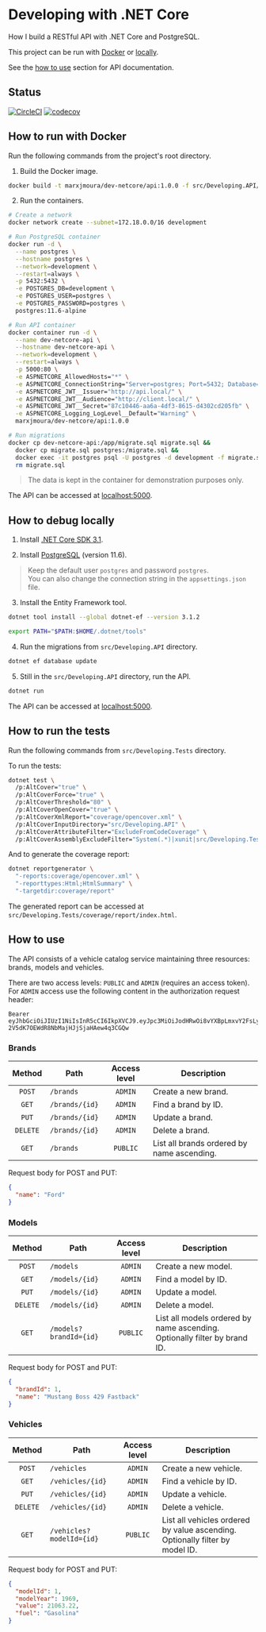 # Developing with .NET Core

How I build a RESTful API with .NET Core and PostgreSQL.

This project can be run with [Docker](#how-to-run-with-docker) or [locally](#how-to-run-locally).

See the [how to use](#how-to-use) section for API documentation.

## Status

[![CircleCI](https://circleci.com/gh/marxjmoura/dev-netcore/tree/master.svg?style=shield)](https://circleci.com/gh/marxjmoura/dev-netcore/tree/master)
[![codecov](https://codecov.io/gh/marxjmoura/dev-netcore/branch/master/graph/badge.svg)](https://codecov.io/gh/marxjmoura/dev-netcore)

## How to run with Docker

Run the following commands from the project's root directory.

1. Build the Docker image.

```bash
docker build -t marxjmoura/dev-netcore/api:1.0.0 -f src/Developing.API/Dockerfile .
```

2. Run the containers.

```bash
# Create a network
docker network create --subnet=172.18.0.0/16 development
```

```bash
# Run PostgreSQL container
docker run -d \
  --name postgres \
  --hostname postgres \
  --network=development \
  --restart=always \
  -p 5432:5432 \
  -e POSTGRES_DB=development \
  -e POSTGRES_USER=postgres \
  -e POSTGRES_PASSWORD=postgres \
  postgres:11.6-alpine
```

```bash
# Run API container
docker container run -d \
  --name dev-netcore-api \
  --hostname dev-netcore-api \
  --network=development \
  --restart=always \
  -p 5000:80 \
  -e ASPNETCORE_AllowedHosts="*" \
  -e ASPNETCORE_ConnectionString="Server=postgres; Port=5432; Database=development; User Id=postgres; Password=postgres;" \
  -e ASPNETCORE_JWT__Issuer="http://api.local/" \
  -e ASPNETCORE_JWT__Audience="http://client.local/" \
  -e ASPNETCORE_JWT__Secret="87c10446-aa6a-4df3-8615-d4302cd205fb" \
  -e ASPNETCORE_Logging_LogLevel__Default="Warning" \
  marxjmoura/dev-netcore/api:1.0.0
```

```bash
# Run migrations
docker cp dev-netcore-api:/app/migrate.sql migrate.sql &&
  docker cp migrate.sql postgres:/migrate.sql &&
  docker exec -it postgres psql -U postgres -d development -f migrate.sql &&
  rm migrate.sql
```

> The data is kept in the container for demonstration purposes only.

The API can be accessed at [localhost:5000](http://localhost:5000).

## How to debug locally

1. Install [.NET Core SDK 3.1](https://dotnet.microsoft.com/download/dotnet-core/3.1).

2. Install [PostgreSQL](https://www.enterprisedb.com/downloads/postgres-postgresql-downloads) (version 11.6).

> Keep the default user `postgres` and password `postgres`.  
> You can also change the connection string in the `appsettings.json` file.

3. Install the Entity Framework tool.

```bash
dotnet tool install --global dotnet-ef --version 3.1.2
```

```bash
export PATH="$PATH:$HOME/.dotnet/tools"
```

4. Run the migrations from `src/Developing.API` directory.

```bash
dotnet ef database update
```

5. Still in the `src/Developing.API` directory, run the API.

```bash
dotnet run
```

The API can be accessed at [localhost:5000](http://localhost:5000).

## How to run the tests

Run the following commands from `src/Developing.Tests` directory.

To run the tests:

```bash
dotnet test \
  /p:AltCover="true" \
  /p:AltCoverForce="true" \
  /p:AltCoverThreshold="80" \
  /p:AltCoverOpenCover="true" \
  /p:AltCoverXmlReport="coverage/opencover.xml" \
  /p:AltCoverInputDirectory="src/Developing.API" \
  /p:AltCoverAttributeFilter="ExcludeFromCodeCoverage" \
  /p:AltCoverAssemblyExcludeFilter="System(.*)|xunit|src/Developing.Tests|src/Developing.API.Views"
```

And to generate the coverage report:

```bash
dotnet reportgenerator \
  "-reports:coverage/opencover.xml" \
  "-reporttypes:Html;HtmlSummary" \
  "-targetdir:coverage/report"
```

The generated report can be accessed at `src/Developing.Tests/coverage/report/index.html`.

## How to use

The API consists of a vehicle catalog service maintaining three resources: brands, models and vehicles.

There are two access levels: `PUBLIC` and `ADMIN` (requires an access token).
For `ADMIN` access use the following content in the authorization request header:

```
Bearer eyJhbGciOiJIUzI1NiIsInR5cCI6IkpXVCJ9.eyJpc3MiOiJodHRwOi8vYXBpLmxvY2FsLyIsImF1ZCI6Imh0dHA6Ly9jbGllbnQubG9jYWwvIn0.83rGjbSN-2V5dK7OEWdR8NbMajHJjSjaHAew4q3CGQw
```

### Brands

| Method   | Path             | Access level    | Description                                |
| :------: | ---------------- | :-------------: | ------------------------------------------ |
| `POST`   | `/brands`        | `ADMIN`         | Create a new brand.                        |
| `GET`    | `/brands/{id}`   | `ADMIN`         | Find a brand by ID.                        |
| `PUT`    | `/brands/{id}`   | `ADMIN`         | Update a brand.                            |
| `DELETE` | `/brands/{id}`   | `ADMIN`         | Delete a brand.                            |
| `GET`    | `/brands`        | `PUBLIC`        | List all brands ordered by name ascending. |

Request body for POST and PUT:

```json
{
  "name": "Ford"
}
```

### Models

| Method   | Path                     | Access level    | Description                                                               |
| :------: | ------------------------ | :-------------: | ------------------------------------------------------------------------- |
| `POST`   | `/models`                | `ADMIN`         | Create a new model.                                                       |
| `GET`    | `/models/{id}`           | `ADMIN`         | Find a model by ID.                                                       |
| `PUT`    | `/models/{id}`           | `ADMIN`         | Update a model.                                                           |
| `DELETE` | `/models/{id}`           | `ADMIN`         | Delete a model.                                                           |
| `GET`    | `/models?brandId={id}`   | `PUBLIC`        | List all models ordered by name ascending. Optionally filter by brand ID. |

Request body for POST and PUT:

```json
{
  "brandId": 1,
  "name": "Mustang Boss 429 Fastback"
}
```

### Vehicles

| Method   | Path                       | Access level    | Description                                                                  |
| :------: | -------------------------- | :-------------: | ---------------------------------------------------------------------------- |
| `POST`   | `/vehicles`                | `ADMIN`         | Create a new vehicle.                                                        |
| `GET`    | `/vehicles/{id}`           | `ADMIN`         | Find a vehicle by ID.                                                        |
| `PUT`    | `/vehicles/{id}`           | `ADMIN`         | Update a vehicle.                                                            |
| `DELETE` | `/vehicles/{id}`           | `ADMIN`         | Delete a vehicle.                                                            |
| `GET`    | `/vehicles?modelId={id}`   | `PUBLIC`        | List all vehicles ordered by value ascending. Optionally filter by model ID. |

Request body for POST and PUT:

```json
{
  "modelId": 1,
  "modelYear": 1969,
  "value": 21063.22,
  "fuel": "Gasolina"
}
```
